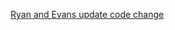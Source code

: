 [Ryan and Evans update code change](https://github.com/ryanyychen/markdown-parser/commit/2ae016f0b3aa46a36cc519ed4a31a528caddda06)
